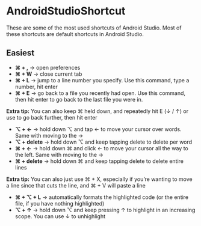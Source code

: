 # AndroidStudioShortcut
These are some of the most used shortcuts of Android Studio. Most of these shortcuts are default shortcuts in Android Studio.

## Easiest
- **⌘ + ,** → open preferences
- **⌘ + W** → close current tab
- **⌘ + L** → jump to a line number you specify. Use this command, type a number, hit enter
- **⌘ + E** → go back to a file you recently had open. Use this command, then hit enter to go back to the last file you were in. 

**Extra tip:** You can also keep ⌘ held down, and repeatedly hit E (↓ / ↑) or use to go back further, then hit enter
- **⌥ + ←** → hold down ⌥ and tap ← to move your cursor over words. Same with moving to the →
- **⌥ + delete** → hold down ⌥ and keep tapping delete to delete per word
- **⌘ + ←** → hold down ⌘ and click ← to move your cursor all the way to the left. Same with moving to the →
- **⌘ + delete** → hold down ⌘ and keep tapping delete to delete entire lines

**Extra tip:** You can also just use ⌘ + X, especially if you’re wanting to move a line since that cuts the line, and ⌘ + V will paste a line
- **⌘ + ⌥ + L** → automatically formats the highlighted code (or the entire file, if you have nothing highlighted)
- **⌥ + ↑** → hold down ⌥ and keep pressing ↑ to highlight in an increasing scope. You can use ↓ to unhighlight
